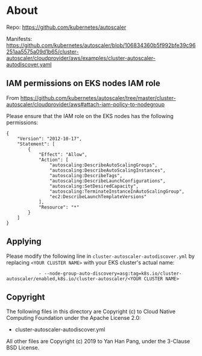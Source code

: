 # About

Repo: https://github.com/kubernetes/autoscaler

Manifests: https://github.com/kubernetes/autoscaler/blob/106834360b5f992bfe39c96251aa5575a09d1b65/cluster-autoscaler/cloudprovider/aws/examples/cluster-autoscaler-autodiscover.yaml


## IAM permissions on EKS nodes IAM role

From https://github.com/kubernetes/autoscaler/tree/master/cluster-autoscaler/cloudprovider/aws#attach-iam-policy-to-nodegroup

Please ensure that the IAM role on the EKS nodes has the following permissions:
```
{
    "Version": "2012-10-17",
    "Statement": [
        {
            "Effect": "Allow",
            "Action": [
                "autoscaling:DescribeAutoScalingGroups",
                "autoscaling:DescribeAutoScalingInstances",
                "autoscaling:DescribeTags",
                "autoscaling:DescribeLaunchConfigurations",
                "autoscaling:SetDesiredCapacity",
                "autoscaling:TerminateInstanceInAutoScalingGroup",
                "ec2:DescribeLaunchTemplateVersions"
            ],
            "Resource": "*"
        }
    ]
}
```

## Applying

Please modify the following line in `cluster-autoscaler-autodiscover.yml` by replacing `<YOUR CLUSTER NAME>` with your EKS cluster's actual name:
```
            - --node-group-auto-discovery=asg:tag=k8s.io/cluster-autoscaler/enabled,k8s.io/cluster-autoscaler/<YOUR CLUSTER NAME>
```


## Copyright

The following files in this directory are Copyright (c) to Cloud Native Computing Foundation under the Apache License 2.0:

- cluster-autoscaler-autodiscover.yml

All other files are Copyright (c) 2019 to Yan Han Pang, under the 3-Clause BSD License.
